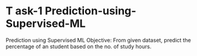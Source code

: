 # T ask-1 Prediction-using-Supervised-ML
 Prediction using Supervised ML Objective: From given dataset, predict the percentage of an student based on the no. of study hours.
